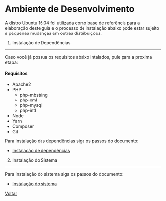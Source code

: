 Ambiente de Desenvolvimento
===========================

A distro Ubuntu 16.04 foi utilizada como base de referência para
a elaboração deste guia e o processo de instalação abaixo pode
estar sujeito a pequenas mudanças em outras distribuições.


1. Instalação de Dependências
-----------------------------

Caso você já possua os requisitos abaixo intalados, pule para a proxima etapa:

#### Requisitos

  - Apache2
  - PHP
    * php-mbstring
    * php-xml
    * php-mysql
    * php-intl
  - Node
  - Yarn
  - Composer
  - Git


Para instalação das dependências siga os passos do documento:

  - [Instalação de dependências](install/dependencies.md)


2. Instalação do Sistema
------------------------

Para instalação do sistema siga os passos do documento:

  - [Instalação do sistema](install/system.md)


[Voltar](../README.md)
